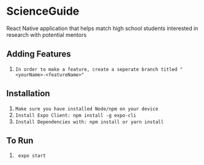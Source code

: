 # ScienceGuide
React Native application that helps match high school students interested in research with potential mentors

## Adding Features
1. ```In order to make a feature, create a seperate branch titled "<yourName>-<featureName>"  ```


## Installation
1. ```Make sure you have installed Node/npm on your device ```
2. ``` Install Expo Client: npm install -g expo-cli ```
3. ``` Install Dependencies with: npm install or yarn install ```

## To Run
1. ``` expo start```



